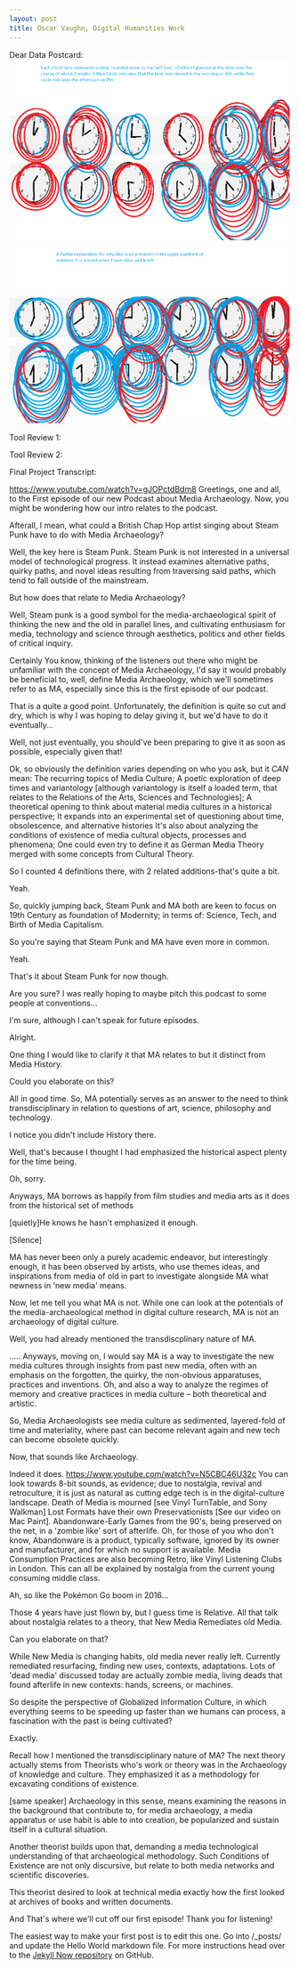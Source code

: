 ```yaml
---
layout: post
title: Oscar Vaughn, Digital Humanities Work
---
```


Dear Data Postcard:
![Dear Data Postcard Front](https://github.com/LordPlasma3/lordplasma3.github.io/blob/master/images/Dear%20Data%20Front.png)
![Dear Data Postcard Back](https://github.com/LordPlasma3/lordplasma3.github.io/blob/master/images/Dear%20Data%20Back.png)

Tool Review 1:

Tool Review 2:


Final Project Transcript:

https://www.youtube.com/watch?v=gJOPctdBdm8
Greetings, one and all, to the First episode of our new Podcast about Media Archaeology.
Now, you might be wondering how our intro relates to the podcast.

Afterall, I mean, what could a British Chap Hop artist singing about Steam Punk have to do with Media Archaeology?

Well, the key here is Steam Punk. Steam Punk is not interested in a universal model of technological progress. It instead examines alternative paths, quirky paths,
and novel ideas resulting from traversing said paths, which tend to fall outside of the mainstream. 

But how does that relate to Media Archaeology?

Well, Steam punk is a good symbol for the media-archaeological spirit of thinking the new and the old in parallel lines, and cultivating enthusiasm for 
media, technology and science through aesthetics, politics and other fields of critical inquiry.

Certainly
You know, thinking of the listeners out there who might be unfamiliar with the concept of Media Archaeology, I'd say it would probably be beneficial to, well, define
Media Archaeology, which we'll sometimes refer to as MA, especially since this is the first episode of our podcast.

That is a quite a good point. Unfortunately, the definition is quite so cut and dry, which is why I was hoping to delay giving it, but we'd have to do it eventually...

Well, not just eventually, you should've been preparing to give it as soon as possible, especially given that!

Ok, so obviously the definition varies depending on who you ask, but it *CAN* mean:
The recurring topics of Media Culture;
A poetic exploration of deep times and variantology [although variantology is itself a loaded term, that relates to the Relations of the Arts, Sciences and 
Technologies];
A theoretical opening to think about material media cultures in a historical perspective;
It expands into an experimental set of questioning about time, obsolescence, and alternative histories
It's also about analyzing the conditions of existence of media cultural objects, processes and phenomena;
One could even try to define it as German Media Theory merged with some concepts from Cultural Theory.

So I counted 4 definitions there, with 2 related additions-that's quite a bit.

Yeah.

So, quickly jumping back, Steam Punk and MA both are keen to focus on 19th Century as foundation of Modernity;
in terms of: Science, Tech, and Birth of Media Capitalism.

So you're saying that Steam Punk and MA have even more in common.

Yeah. 

That's it about Steam Punk for now though.

Are you sure? I was really hoping to maybe pitch this podcast to some people at conventions...

I'm sure, although I can't speak for future episodes. 

Alright.

One thing I would like to clarify it that MA relates to but it distinct from Media History.

Could you elaborate on this? 

All in good time.
So, MA potentially serves as an answer to the need to think transdisciplinary in relation to questions of art, science, philosophy and technology.

I notice you didn't include History there.

Well, that's because I thought I had emphasized the historical aspect plenty for the time being.

Oh, sorry. 

Anyways, MA borrows as happily from film studies and media arts as it does from the historical set of methods

[quietly]He knows he hasn't emphasized it enough.

[Silence]

MA has never been only a purely academic endeavor, but interestingly enough, it has been observed by artists, who use themes ideas, and inspirations 
from media of old in part to investigate alongside MA what newness in 'new media' means.

Now, let me tell you what MA is not.
While one can look at the potentials of the media-archaeological method in digital culture research, MA is not an archaeology of digital culture.

Well, you had already mentioned the transdiscplinary nature of MA.

.....
Anyways, moving on, 
I would say MA is a way to investigate the new media cultures through insights from past new media, often with an emphasis on the forgotten, the quirky, 
the non-obvious apparatuses, practices and inventions.
Oh, and also a way to analyze the regimes of memory and creative practices in media culture – both theoretical and artistic.


So, Media Archaeologists see media culture as sedimented, layered-fold of time and materiality, where past can become relevant again and new tech can become 
obsolete quickly.

Now, that sounds like Archaeology.


Indeed it does.
https://www.youtube.com/watch?v=N5CBC46U32c
	You can look towards 8-bit sounds, as evidence; due to nostalgia, revival and retroculture, it is just as natural as cutting edge tech is in the 
	digital-culture landscape. 
	Death of Media is mourned [see Vinyl TurnTable, and Sony Walkman]
	Lost Formats have their own Preservationists [See our video on Mac Paint].
	Abandonware-Early Games from the 90's, being preserved on the net, in a 'zombie like' sort of afterlife.
		Oh, for those of you who don't know, Abandonware is a product, typically software, ignored by its owner and manufacturer, and for which no support 
		is available.
	Media Consumption Practices are also becoming Retro, like Vinyl Listening Clubs in London. 
This can all be explained by nostalgia from the current young consuming middle class.


Ah, so like the Pokémon Go boom in 2016...


Those 4 years have just flown by, but I guess time is Relative.
All that talk about nostalgia relates to a theory, that New Media Remediates old Media.

Can you elaborate on that?

While New Media is changing habits, old media never really left.
Currently remediated resurfacing, finding new uses, contexts, adaptations.
Lots of 'dead media' discussed today are actually zombie media, living deads that found afterlife in new contexts: hands, screens, or machines. 
		
So despite the perspective of Globalized Information Culture, in which everything seems to be speeding up faster than we humans can process,
a fascination with the past is being cultivated?

Exactly. 

Recall how I mentioned the transdisciplinary nature of MA? 
The next theory actually stems from Theorists who's work or theory was in the Archaeology of knowledge and culture.
They emphasized it as a methodology for excavating conditions of existence. 

[same speaker]
Archaeology in this sense, means examining the reasons in the background that contribute to, for media archaeology, a 
media apparatus or use habit is able to into creation, be popularized and sustain itself in a cultural situation. 

Another theorist builds upon that, demanding a media technological understanding of that archaeological  methodology.
Such Conditions of Existence are not only discursive, but relate to both media networks and scientific discoveries. 

This theorist desired to look at technical media exactly how the first looked at archives of books and written documents.

And That's where we'll cut off our first episode! Thank you for listening!


The easiest way to make your first post is to edit this one. Go into /_posts/ and update the Hello World markdown file. For more instructions head over to the [Jekyll Now repository](https://github.com/barryclark/jekyll-now) on GitHub.
